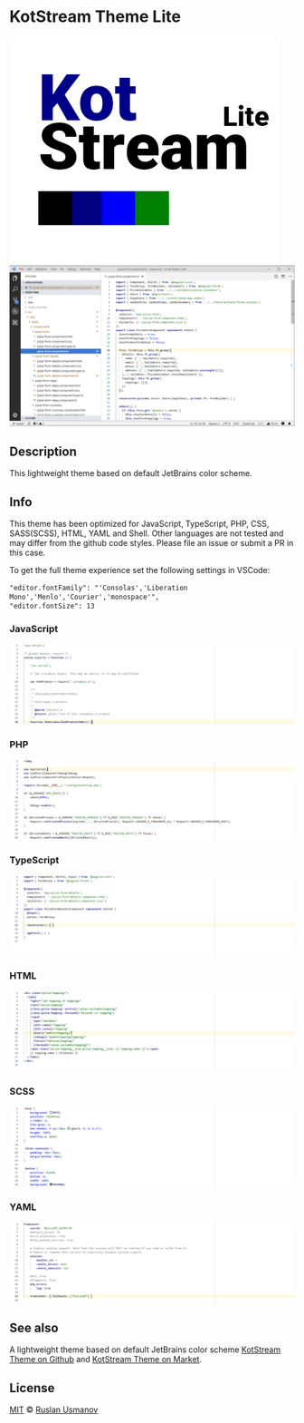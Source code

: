 # KotStream Theme Lite

![Icon](https://raw.githubusercontent.com/owlruslan/kot-stream-theme-lite-vscode/master/icon.png "Icon")
![Example](https://raw.githubusercontent.com/owlruslan/kot-stream-theme-lite-vscode/master/example.png "Example")

## Description
This lightweight theme based on default JetBrains color scheme.

## Info
This theme has been optimized for JavaScript, TypeScript, PHP, CSS, SASS(SCSS), HTML, YAML and Shell. Other languages are not tested and may differ from the github code styles. Please file an issue or submit a PR in this case.

To get the full theme experience set the following settings in VSCode:     
```
"editor.fontFamily": "'Consolas','Liberation Mono','Menlo','Courier','monospace'",
"editor.fontSize": 13
```

### JavaScript
![JavaScript](https://raw.githubusercontent.com/owlruslan/kot-stream-theme-lite-vscode/master/javascript.png "JavaScript")

### PHP
![PHP](https://raw.githubusercontent.com/owlruslan/kot-stream-theme-lite-vscode/master/php.png "PHP")

### TypeScript
![TypeScript](https://raw.githubusercontent.com/owlruslan/kot-stream-theme-lite-vscode/master/typescript.png "TypeScript")

### HTML
![HTML](https://raw.githubusercontent.com/owlruslan/kot-stream-theme-lite-vscode/master/html.png "HTML")

### SCSS
![SCSS](https://raw.githubusercontent.com/owlruslan/kot-stream-theme-lite-vscode/master/scss.png "SCSS")

### YAML
![YAML](https://raw.githubusercontent.com/owlruslan/kot-stream-theme-lite-vscode/master/yaml.png "YAML")

## See also
A lightweight theme based on default JetBrains color scheme [KotStream Theme on Github](https://github.com/owlruslan/kot-stream-theme-vscode) and [KotStream Theme on Market](https://marketplace.visualstudio.com/items?itemName=RuslanUsmanov.kot-stream-theme).

## License
[MIT](LICENSE) © [Ruslan Usmanov](https://github.com/owlruslan)
